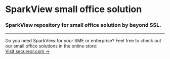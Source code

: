 # SparkView small office solution

### SparkView repository for small office solution by beyond SSL.

---

Do you need SparkView for your SME or enterprise? Feel free to check out our small office solutions in the online store:\
[Visit secureor.com →](https://www.secureor.com/Appliances/Small-Office/)